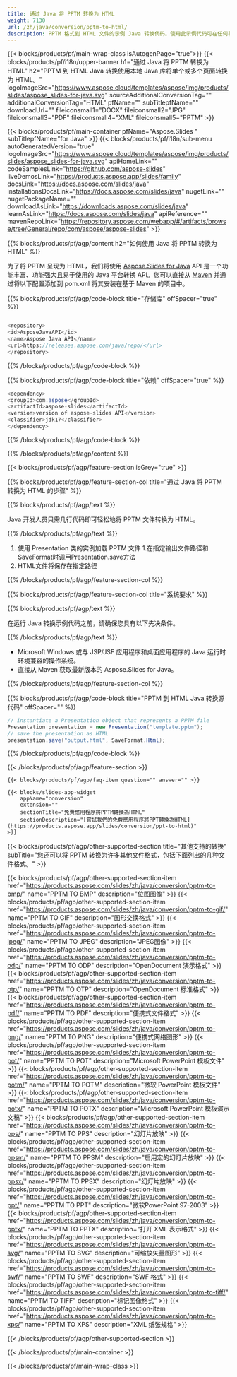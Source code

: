 ```yaml
---
title: 通过 Java 将 PPTM 转换为 HTML
weight: 7130
url: /zh/java/conversion/pptm-to-html/ 
description: PPTM 格式到 HTML 文件的示例 Java 转换代码。使用此示例代码可在任何基于 Web 或桌面 Java 的应用程序中将 PowerPoint 和 OpenOffice 演示文稿导出为 HTML。
---
```


{{< blocks/products/pf/main-wrap-class isAutogenPage="true">}}
{{< blocks/products/pf/i18n/upper-banner h1="通过 Java 将 PPTM 转换为 HTML" h2="PPTM 到 HTML Java 转换使用本地 Java 库将单个或多个页面转换为 HTML。" logoImageSrc="https://www.aspose.cloud/templates/aspose/img/products/slides/aspose_slides-for-java.svg" sourceAdditionalConversionTag="" additionalConversionTag="HTML" pfName="" subTitlepfName="" downloadUrl="" fileiconsmall1="DOCX" fileiconsmall2="JPG" fileiconsmall3="PDF" fileiconsmall4="XML" fileiconsmall5="PPTM" >}}

{{< blocks/products/pf/main-container pfName="Aspose.Slides " subTitlepfName="for Java" >}}
{{< blocks/products/pf/i18n/sub-menu autoGeneratedVersion="true" logoImageSrc="https://www.aspose.cloud/templates/aspose/img/products/slides/aspose_slides-for-java.svg" apiHomeLink="" codeSamplesLink="https://github.com/aspose-slides" liveDemosLink="https://products.aspose.app/slides/family" docsLink="https://docs.aspose.com/slides/java" installationsDocsLink="https://docs.aspose.com/slides/java" nugetLink="" nugetPackageName="" downloadAsLink="https://downloads.aspose.com/slides/java" learnAsLink="https://docs.aspose.com/slides/java" apiReference="" mavenRepoLink="https://repository.aspose.com/webapp/#/artifacts/browse/tree/General/repo/com/aspose/aspose-slides" >}}

{{% blocks/products/pf/agp/content h2="如何使用 Java 将 PPTM 转换为 HTML" %}}

 为了将 PPTM 呈现为 HTML，我们将使用
 [Aspose.Slides for Java](https://products.aspose.com/slides/zh/java)
 API 是一个功能丰富、功能强大且易于使用的 Java 平台转换 API。您可以直接从
 [Maven](https://repository.aspose.com/webapp/#/artifacts/browse/tree/General/repo/com/aspose/aspose-slides)
 并通过将以下配置添加到 pom.xml 将其安装在基于 Maven 的项目中。

{{% blocks/products/pf/agp/code-block title="存储库" offSpacer="true" %}}

```cs

<repository>
<id>AsposeJavaAPI</id>
<name>Aspose Java API</name>
<url>https://releases.aspose.com/java/repo/</url>
</repository>

```

{{% /blocks/products/pf/agp/code-block %}}

{{% blocks/products/pf/agp/code-block title="依赖" offSpacer="true" %}}

```cs
<dependency>
<groupId>com.aspose</groupId>
<artifactId>aspose-slides</artifactId>
<version>version of aspose-slides API</version>
<classifier>jdk17</classifier>
</dependency>

```

{{% /blocks/products/pf/agp/code-block %}}

{{% /blocks/products/pf/agp/content %}}

{{< blocks/products/pf/agp/feature-section isGrey="true" >}}

{{% blocks/products/pf/agp/feature-section-col title="通过 Java 将 PPTM 转换为 HTML 的步骤" %}}

{{% blocks/products/pf/agp/text %}}

 Java 开发人员只需几行代码即可轻松地将 PPTM 文件转换为 HTML。

{{% /blocks/products/pf/agp/text %}}

1. 使用 Presentation 类的实例加载 PPTM 文件
1.在指定输出文件路径和SaveFormat时调用Presentation.save方法
1. HTML文件将保存在指定路径

{{% /blocks/products/pf/agp/feature-section-col %}}

{{% blocks/products/pf/agp/feature-section-col title="系统要求" %}}

{{% blocks/products/pf/agp/text %}}

 在运行 Java 转换示例代码之前，请确保您具有以下先决条件。

{{% /blocks/products/pf/agp/text %}}

- Microsoft Windows 或与 JSP/JSF 应用程序和桌面应用程序的 Java 运行时环境兼容的操作系统。
- 直接从 Maven 获取最新版本的 Aspose.Slides for Java。

{{% /blocks/products/pf/agp/feature-section-col %}}

{{% blocks/products/pf/agp/code-block title="PPTM 到 HTML Java 转换源代码" offSpacer="" %}}

```cs
// instantiate a Presentation object that represents a PPTM file
Presentation presentation = new Presentation("template.pptm");
// save the presentation as HTML
presentation.save("output.html", SaveFormat.Html);   

```

{{% /blocks/products/pf/agp/code-block %}}

{{< /blocks/products/pf/agp/feature-section >}}

    {{< blocks/products/pf/agp/faq-item question="" answer="" >}}
 

<!-- aboutfile Starts -->

<!-- aboutfile Ends -->

    {{< blocks/slides-app-widget 
        appName="conversion"
        extension=""
        sectionTitle="免費應用程序將PPTM轉換為HTML" 
        sectionDescription="[嘗試我們的免費應用程序將PPT轉換為HTML](https://products.aspose.app/slides/conversion/ppt-to-html)" 
    >}}
    
{{< blocks/products/pf/agp/other-supported-section title="其他支持的转换" subTitle="您还可以将 PPTM 转换为许多其他文件格式，包括下面列出的几种文件格式。" >}}

{{< blocks/products/pf/agp/other-supported-section-item href="https://products.aspose.com/slides/zh/java/conversion/pptm-to-bmp/" name="PPTM TO BMP" description="位图图像" >}}
{{< blocks/products/pf/agp/other-supported-section-item href="https://products.aspose.com/slides/zh/java/conversion/pptm-to-gif/" name="PPTM TO GIF" description="图形交换格式" >}}
{{< blocks/products/pf/agp/other-supported-section-item href="https://products.aspose.com/slides/zh/java/conversion/pptm-to-jpeg/" name="PPTM TO JPEG" description="JPEG图像" >}}
{{< blocks/products/pf/agp/other-supported-section-item href="https://products.aspose.com/slides/zh/java/conversion/pptm-to-odp/" name="PPTM TO ODP" description="OpenDocument 演示格式" >}}
{{< blocks/products/pf/agp/other-supported-section-item href="https://products.aspose.com/slides/zh/java/conversion/pptm-to-otp/" name="PPTM TO OTP" description="OpenDocument 标准格式" >}}
{{< blocks/products/pf/agp/other-supported-section-item href="https://products.aspose.com/slides/zh/java/conversion/pptm-to-pdf/" name="PPTM TO PDF" description="便携式文件格式" >}}
{{< blocks/products/pf/agp/other-supported-section-item href="https://products.aspose.com/slides/zh/java/conversion/pptm-to-png/" name="PPTM TO PNG" description="便携式网络图形" >}}
{{< blocks/products/pf/agp/other-supported-section-item href="https://products.aspose.com/slides/zh/java/conversion/pptm-to-pot/" name="PPTM TO POT" description="Microsoft PowerPoint 模板文件" >}}
{{< blocks/products/pf/agp/other-supported-section-item href="https://products.aspose.com/slides/zh/java/conversion/pptm-to-potm/" name="PPTM TO POTM" description="微软 PowerPoint 模板文件" >}}
{{< blocks/products/pf/agp/other-supported-section-item href="https://products.aspose.com/slides/zh/java/conversion/pptm-to-potx/" name="PPTM TO POTX" description="Microsoft PowerPoint 模板演示文稿" >}}
{{< blocks/products/pf/agp/other-supported-section-item href="https://products.aspose.com/slides/zh/java/conversion/pptm-to-pps/" name="PPTM TO PPS" description="幻灯片放映" >}}
{{< blocks/products/pf/agp/other-supported-section-item href="https://products.aspose.com/slides/zh/java/conversion/pptm-to-ppsm/" name="PPTM TO PPSM" description="启用宏的幻灯片放映" >}}
{{< blocks/products/pf/agp/other-supported-section-item href="https://products.aspose.com/slides/zh/java/conversion/pptm-to-ppsx/" name="PPTM TO PPSX" description="幻灯片放映" >}}
{{< blocks/products/pf/agp/other-supported-section-item href="https://products.aspose.com/slides/zh/java/conversion/pptm-to-ppt/" name="PPTM TO PPT" description="微软PowerPoint 97-2003" >}}
{{< blocks/products/pf/agp/other-supported-section-item href="https://products.aspose.com/slides/zh/java/conversion/pptm-to-pptx/" name="PPTM TO PPTX" description="打开 XML 表示格式" >}}
{{< blocks/products/pf/agp/other-supported-section-item href="https://products.aspose.com/slides/zh/java/conversion/pptm-to-svg/" name="PPTM TO SVG" description="可缩放矢量图形" >}}
{{< blocks/products/pf/agp/other-supported-section-item href="https://products.aspose.com/slides/zh/java/conversion/pptm-to-swf/" name="PPTM TO SWF" description="SWF 格式" >}}
{{< blocks/products/pf/agp/other-supported-section-item href="https://products.aspose.com/slides/zh/java/conversion/pptm-to-tiff/" name="PPTM TO TIFF" description="标记图像格式" >}}
{{< blocks/products/pf/agp/other-supported-section-item href="https://products.aspose.com/slides/zh/java/conversion/pptm-to-xps/" name="PPTM TO XPS" description="XML 纸张规格" >}}

{{< /blocks/products/pf/agp/other-supported-section >}}

{{< /blocks/products/pf/main-container >}}
    
{{< /blocks/products/pf/main-wrap-class >}}